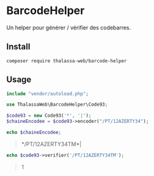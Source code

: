# BarcodeHelper

Un helper pour générer / vérifier des codebarres.

## Install
```
composer require thalassa-web/barcode-helper
```


## Usage
```php
include "vendor/autoload.php";

use ThalassaWeb\BarcodeHelper\Code93;

$code93 = new Code93('*', '|');
$chaineEncodee = $code93->encoder("/PT/12AZERTY34");

echo $chaineEncodee;
```
> \*/PT/12AZERTY34TM*|
```php
echo $code93->verifier('/PT/12AZERTY34TM');
```
> 1
